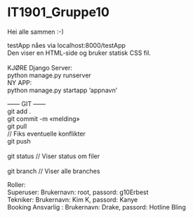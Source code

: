 # IT1901_Gruppe10

Hei alle sammen :-)

testApp nåes via localhost:8000/testApp <br />
Den viser en HTML-side og bruker statisk CSS fil.
<br /><br />
KJØRE Django Server:	<br />
	python manage.py runserver	<br />
NY APP:	<br />
	python manage.py startapp ‘appnavn’	<br />

—— GIT ——<br />
git add .	<br />
git commit -m «melding»	<br />
git pull	<br />
// Fiks eventuelle konflikter	<br />
git push	<br />
<br />
git status	// Viser status om filer	<br />
<br />
git branch	// Viser alle branches		<br />

Roller: 					<br/>
Superuser:		Brukernavn: root, passord: g10Erbest	<br/>
Tekniker: 		Brukernavn: Kim K, passord: Kanye		<br/>
Booking Ansvarlig :	Brukernavn: Drake, passord: Hotline Bling	<br/>
